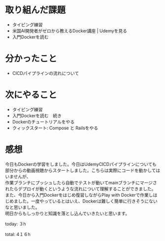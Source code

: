 #  取り組んだ課題
- タイピング練習
- 米国AI開発者がゼロから教えるDocker講座 | Udemyを見る
- 入門Dockerを読む

# 分かったこと
- CICDパイプラインの流れについて
  
# 次にやること
- タイピング練習
- 入門Dockerを読む　続き
- Dockerのチュートリアルをやる
- クィックスタート: Compose と Railsをやる

# 感想
今日もDockerの学習をしました。今日はUdemyCICDパイプラインについても部分からの動画視聴からスタートしました。こちらは実際にコードを動かしてはいませんが、  
作業ブランチにプッシュしたら自動でテストが動いてmainブランチにマージされたらデプロイが動くというような流れについて理解することができました。  
また、今日から入門Dockerをはじめ復習しながらPlay with Dockerで作業しはじめました。一度やっているとはいえ、Dockerは難しく簡単に行きそうにないなと思いました。  
明日からもしっかりと知識を落とし込んでいきたいと思います。

today: ３h

total: 4１６h
